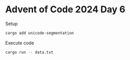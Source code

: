 # Advent of Code 2024 Day 6


Setup

```bash
cargo add unicode-segmentation
```

Execute code

```bash
cargo run -- data.txt
```
